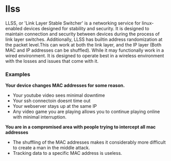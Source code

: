 # llss
LLSS, or 'Link Layer Stable Switcher' is a networking service for linux-enabled devices designed for stability and security. It is designed to maintain connection and security between devices during the process of link layer switches. Additionally, LLSS has builtin address randomization at the packet level.This can work at both the link layer, and the IP layer (Both MAC and IP addresses can be shuffled). While it may functionally work in a wired environment. It is designed to operate best in a wireless environment with the losses and issues that come with it.

### Examples
**Your device changes MAC addresses for some reason.**
* Your youtube video sees minimal downtime
* Your ssh connectoin doesnt time out
* Your webserver stays up at the same IP
* Any video game you are playing allows you to continue playing online with minimal interruption.

**You are in a compromised area with people trying to intercept all mac addresses**
* The shuffling of the MAC addresses makes it considerably more difficult to create a man in the middle attack.
* Tracking data to a specific MAC address is useless.